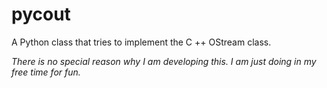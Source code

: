 # pycout

A Python class that tries to implement the C ++ OStream class.

_There is no special reason why I am developing this. I am just doing in my free time for fun._